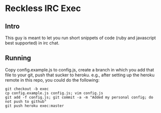 # Reckless IRC Exec

## Intro

This guy is meant to let you run short snippets of code (ruby and javascript
best supported) in irc chat.

## Running

Copy config.example.js to config.js, create a branch in which you add that file
to your git, push that sucker to heroku.
e.g., after setting up the heroku remote in this repo, you could do the following:
```
git checkout -b exec
cp config.example.js config.js; vim config.js
git add -f config.js; git commit -a -m "Added my personal config; do not push to github"
git push heroku exec:master
```
